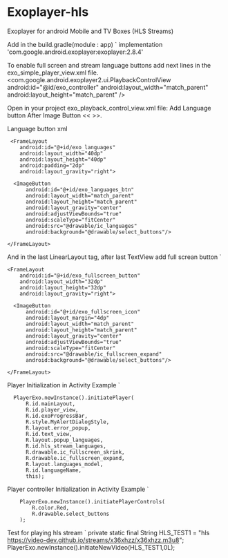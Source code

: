 # Exoplayer-hls
Exoplayer for android Mobile and TV Boxes (HLS Streams)

Add in the build.gradle(module : app) `
  implementation 'com.google.android.exoplayer:exoplayer:2.8.4'
  
To enable full screen and stream language buttons add next lines in the exo_simple_player_view.xml file.
    <com.google.android.exoplayer2.ui.PlaybackControlView
      android:id="@id/exo_controller"
      android:layout_width="match_parent"
      android:layout_height="match_parent" />
      
Open in your project exo_playback_control_view.xml file:
Add Language button After Image Button <<<ImageButton android:id="@id/exo_next" style="@style/ExoMediaButton.Next"/>  >>.
   
   Language button xml
  
     <FrameLayout
        android:id="@+id/exo_languages"
        android:layout_width="40dp"
        android:layout_height="40dp"
        android:padding="2dp"
        android:layout_gravity="right">

      <ImageButton
          android:id="@+id/exo_languages_btn"
          android:layout_width="match_parent"
          android:layout_height="match_parent"
          android:layout_gravity="center"
          android:adjustViewBounds="true"
          android:scaleType="fitCenter"
          android:src="@drawable/ic_languages"
          android:background="@drawable/select_buttons"/>

    </FrameLayout>
    
     
     
 
And in the last LinearLayout tag, after last TextView add full screan button `

    <FrameLayout
        android:id="@+id/exo_fullscreen_button"
        android:layout_width="32dp"
        android:layout_height="32dp"
        android:layout_gravity="right">

      <ImageButton
          android:id="@+id/exo_fullscreen_icon"
          android:layout_margin="4dp"
          android:layout_width="match_parent"
          android:layout_height="match_parent"
          android:layout_gravity="center"
          android:adjustViewBounds="true"
          android:scaleType="fitCenter"
          android:src="@drawable/ic_fullscreen_expand"
          android:background="@drawable/select_buttons"/>

    </FrameLayout>
    
    
Player Initialization in Activity Example `

      PlayerExo.newInstance().initiatePlayer(
          R.id.mainLayout,
          R.id.player_view,
          R.id.exoProgressBar,
          R.style.MyAlertDialogStyle,
          R.layout.error_popup,
          R.id.text_view,
          R.layout.popup_languages,
          R.id.hls_stream_languages,
          R.drawable.ic_fullscreen_skrink,
          R.drawable.ic_fullscreen_expand,
          R.layout.languages_model,
          R.id.languageName,
          this);
          
Player controller Initialization in Activity Example `

        PlayerExo.newInstance().initiatePlayerControls(
            R.color.Red,
            R.drawable.select_buttons
        );
        
Test for playing hls stream `
       private static final String HLS_TEST1 = "hls https://video-dev.github.io/streams/x36xhzz/x36xhzz.m3u8";
       PlayerExo.newInstance().initiateNewVideo(HLS_TEST1,0L);

